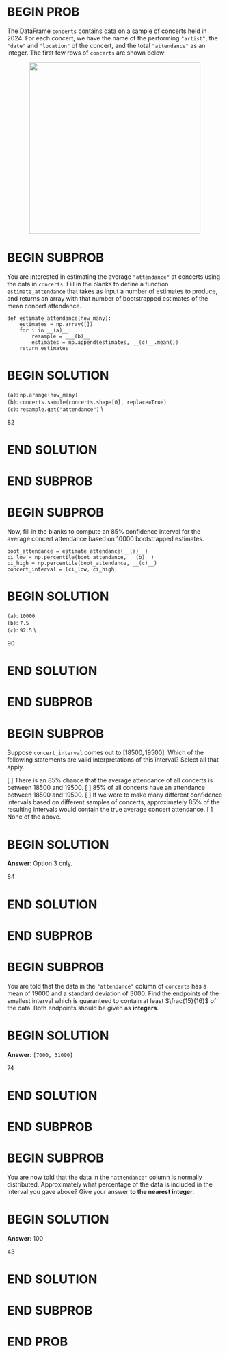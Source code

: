 # BEGIN PROB

The DataFrame `concerts` contains data on a sample of concerts held in
2024. For each concert, we have the name of the performing `"artist"`,
the `"date"` and `"location"` of the concert, and the total
`"attendance"` as an integer. The first few rows of `concerts` are shown
below:

<center><img src="../../assets/images/sp25-quizzes/concerts.jpg" width=400></center>

# BEGIN SUBPROB

You are interested in estimating the average `"attendance"` at concerts
using the data in `concerts`. Fill in the blanks to define a function
`estimate_attendance` that takes as input a number of estimates to
produce, and returns an array with that number of bootstrapped estimates
of the mean concert attendance.

    def estimate_attendance(how_many):
        estimates = np.array([])
        for i in __(a)__:
            resample = ___(b)__
            estimates = np.append(estimates, __(c)__.mean())
        return estimates

# BEGIN SOLUTION

`(a)`: `np.arange(how_many)` \
`(b)`: `concerts.sample(concerts.shape[0], replace=True)` \
`(c)`: `resample.get("attendance")` \

<average>82</average>

# END SOLUTION

# END SUBPROB

# BEGIN SUBPROB

Now, fill in the blanks to compute an $85\%$ confidence interval for the
average concert attendance based on $10000$ bootstrapped estimates.

    boot_attendance = estimate_attendance(__(a)__)
    ci_low = np.percentile(boot_attendance, __(b)__)
    ci_high = np.percentile(boot_attendance, __(c)__)
    concert_interval = [ci_low, ci_high]


# BEGIN SOLUTION

`(a)`: `10000` \
`(b)`: `7.5` \
`(c)`: `92.5` \

<average>90</average>

# END SOLUTION

# END SUBPROB

# BEGIN SUBPROB

Suppose `concert_interval` comes out to $[18500, 19500]$. Which of the
following statements are valid interpretations of this interval? Select
all that apply.

[ ] There is an $85\%$ chance that the average attendance of all concerts is between $18500$ and $19500$.
[ ] $85\%$ of all concerts have an attendance between $18500$ and $19500$.
[ ] If we were to make many different confidence intervals based on different samples of concerts, approximately $85\%$ of the resulting intervals would contain the true average concert attendance.
[ ] None of the above.

# BEGIN SOLUTION

**Answer**: Option 3 only.

<average>84</average>

# END SOLUTION

# END SUBPROB

# BEGIN SUBPROB

You are told that the data in the `"attendance"` column of `concerts`
has a mean of $19000$ and a standard deviation of $3000$. Find the
endpoints of the smallest interval which is guaranteed to contain at
least $\frac{15}{16}$ of the data. Both endpoints should be given as
**integers**.

# BEGIN SOLUTION

**Answer**: `[7000, 31000]`

<average>74</average>

# END SOLUTION

# END SUBPROB

# BEGIN SUBPROB

You are now told that the data in the `"attendance"` column is normally
distributed. Approximately what percentage of the data is included in
the interval you gave above? Give your answer **to the nearest integer**.

# BEGIN SOLUTION

**Answer**: 100

<average>43</average>

# END SOLUTION

# END SUBPROB

# END PROB